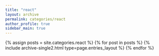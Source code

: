 ```yaml
---
title: "react"
layout: archive
permalink: categories/react
author_profile: true
sidebar_main: true
---
```


{% assign posts = site.categories.react %}
{% for post in posts %} {% include archive-single2.html type=page.entries_layout %} {% endfor %}
